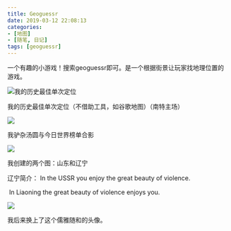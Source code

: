 ```yaml
---
title: Geoguessr
date: 2019-03-12 22:08:13
categories: 
- [地图]
- [随笔, 日记]
tags: [geoguessr]
---
```


一个有趣的小游戏！搜索geoguessr即可。是一个根据街景让玩家找地理位置的游戏。 

<!--more-->

![我的历史最佳单次定位](https://i.loli.net/2019/03/12/5c87bd2a01941.jpg)

我的历史最佳单次定位（不借助工具，如谷歌地图）（南特主场）

![](https://i.loli.net/2019/03/12/5c87bd2996cb3.jpg)

我驴杂汤圆与今日世界榜单合影

![](https://i.loli.net/2019/03/12/5c87bd2a0b9b2.jpg)

我创建的两个图：山东和辽宁

辽宁简介： In the USSR you enjoy the great beauty of violence.

​        In Liaoning the great beauty of violence enjoys you.

![](https://i.loli.net/2019/03/12/5c87bd29bf84e.jpg)

我后来换上了这个儒雅随和的头像。